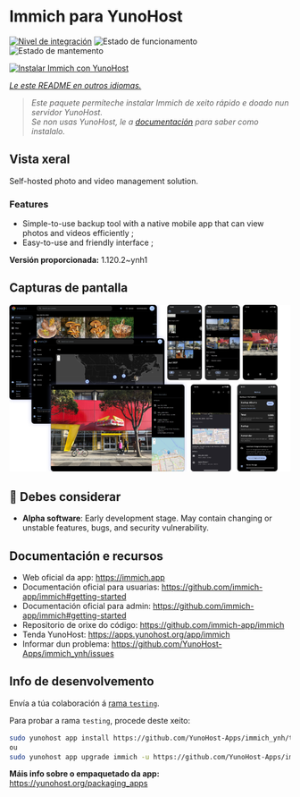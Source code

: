 <!--
NOTA: Este README foi creado automáticamente por <https://github.com/YunoHost/apps/tree/master/tools/readme_generator>
NON debe editarse manualmente.
-->

# Immich para YunoHost

[![Nivel de integración](https://dash.yunohost.org/integration/immich.svg)](https://ci-apps.yunohost.org/ci/apps/immich/) ![Estado de funcionamento](https://ci-apps.yunohost.org/ci/badges/immich.status.svg) ![Estado de mantemento](https://ci-apps.yunohost.org/ci/badges/immich.maintain.svg)

[![Instalar Immich con YunoHost](https://install-app.yunohost.org/install-with-yunohost.svg)](https://install-app.yunohost.org/?app=immich)

*[Le este README en outros idiomas.](./ALL_README.md)*

> *Este paquete permíteche instalar Immich de xeito rápido e doado nun servidor YunoHost.*  
> *Se non usas YunoHost, le a [documentación](https://yunohost.org/install) para saber como instalalo.*

## Vista xeral

Self-hosted photo and video management solution.

### Features

- Simple-to-use backup tool with a native mobile app that can view photos and videos efficiently ;
- Easy-to-use and friendly interface ;


**Versión proporcionada:** 1.120.2~ynh1

## Capturas de pantalla

![Captura de pantalla de Immich](./doc/screenshots/immich-screenshots.png)

## :red_circle: Debes considerar

- **Alpha software**: Early development stage. May contain changing or unstable features, bugs, and security vulnerability.

## Documentación e recursos

- Web oficial da app: <https://immich.app>
- Documentación oficial para usuarias: <https://github.com/immich-app/immich#getting-started>
- Documentación oficial para admin: <https://github.com/immich-app/immich#getting-started>
- Repositorio de orixe do código: <https://github.com/immich-app/immich>
- Tenda YunoHost: <https://apps.yunohost.org/app/immich>
- Informar dun problema: <https://github.com/YunoHost-Apps/immich_ynh/issues>

## Info de desenvolvemento

Envía a túa colaboración á [rama `testing`](https://github.com/YunoHost-Apps/immich_ynh/tree/testing).

Para probar a rama `testing`, procede deste xeito:

```bash
sudo yunohost app install https://github.com/YunoHost-Apps/immich_ynh/tree/testing --debug
ou
sudo yunohost app upgrade immich -u https://github.com/YunoHost-Apps/immich_ynh/tree/testing --debug
```

**Máis info sobre o empaquetado da app:** <https://yunohost.org/packaging_apps>
